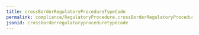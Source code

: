 ```yaml
---
title: crossBorderRegulatoryProcedureTypeCode
permalink: compliance/RegulatoryProcedure.crossBorderRegulatoryProcedureTypeCode.html
jsonid: crossborderregulatoryproceduretypecode
---
```

